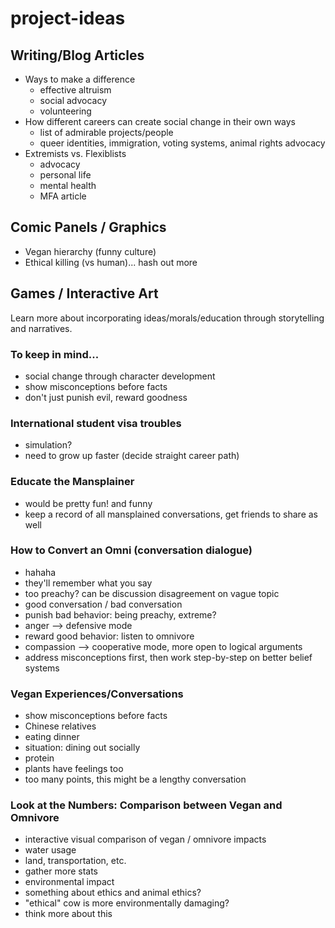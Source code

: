 # project-ideas

## Writing/Blog Articles
* Ways to make a difference
  * effective altruism
  * social advocacy
  * volunteering
* How different careers can create social change in their own ways
  * list of admirable projects/people
  * queer identities, immigration, voting systems, animal rights advocacy
* Extremists vs. Flexiblists
  * advocacy
  * personal life
  * mental health
  * MFA article
  
## Comic Panels / Graphics
* Vegan hierarchy (funny culture)
* Ethical killing (vs human)... hash out more

## Games / Interactive Art
Learn more about incorporating ideas/morals/education through storytelling and narratives.

### To keep in mind...
 * social change through character development
 * show misconceptions before facts
 * don't just punish evil, reward goodness
 
### International student visa troubles
 * simulation?
 * need to grow up faster (decide straight career path)
 
### Educate the Mansplainer
 * would be pretty fun! and funny
 * keep a record of all mansplained conversations, get friends to share as well
 
### How to Convert an Omni (conversation dialogue)
 * hahaha
 * they'll remember what you say
 * too preachy? can be discussion disagreement on vague topic
 * good conversation / bad conversation
 * punish bad behavior: being preachy, extreme?
  * anger --> defensive mode
 * reward good behavior: listen to omnivore
  * compassion --> cooperative mode, more open to logical arguments
 * address misconceptions first, then work step-by-step on better belief systems
 
### Vegan Experiences/Conversations
 * show misconceptions before facts
 * Chinese relatives
 * eating dinner
 * situation: dining out socially
 * protein
 * plants have feelings too
 * too many points, this might be a lengthy conversation
 
### Look at the Numbers: Comparison between Vegan and Omnivore
 * interactive visual comparison of vegan / omnivore impacts
  * water usage
  * land, transportation, etc.
  * gather more stats
 * environmental impact
 * something about ethics and animal ethics?
  * "ethical" cow is more environmentally damaging?
 * think more about this
